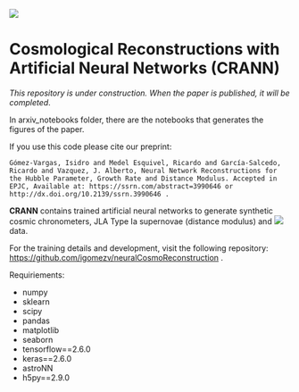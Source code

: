  
[<img src="https://img.shields.io/badge/astro--ph.CO-%20%09arXiv%3A2104.00595-red.svg">](https://arxiv.org/abs/2104.00595)
      
# Cosmological Reconstructions with Artificial Neural Networks (CRANN)

*This repository is under construction. When the paper is published, it will be completed*.

In arxiv_notebooks folder, there are the notebooks that generates the figures of the paper.

If you use this code please cite our preprint:
	
	Gómez-Vargas, Isidro and Medel Esquivel, Ricardo and García-Salcedo, Ricardo and Vazquez, J. Alberto, Neural Network Reconstructions for the Hubble Parameter, Growth Rate and Distance Modulus. Accepted in EPJC, Available at: https://ssrn.com/abstract=3990646 or http://dx.doi.org/10.2139/ssrn.3990646 .
	 
**CRANN** contains trained artificial neural networks to generate synthetic cosmic chronometers, JLA Type Ia supernovae (distance modulus) and 
<img src="https://render.githubusercontent.com/render/math?math=f_{\sigma8}"> data.

For the training details and development, visit the following repository: https://github.com/igomezv/neuralCosmoReconstruction .

Requiriements:

- numpy
- sklearn
- scipy
- pandas
- matplotlib
- seaborn
- tensorflow==2.6.0
- keras==2.6.0
- astroNN
- h5py==2.9.0
